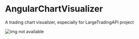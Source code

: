 # AngularChartVisualizer
A trading chart visualizer, especially for LargeTradingAPI project

![img not available](https://i.gyazo.com/4fac8b1b2539d67762a2528dde11cd45.png)

